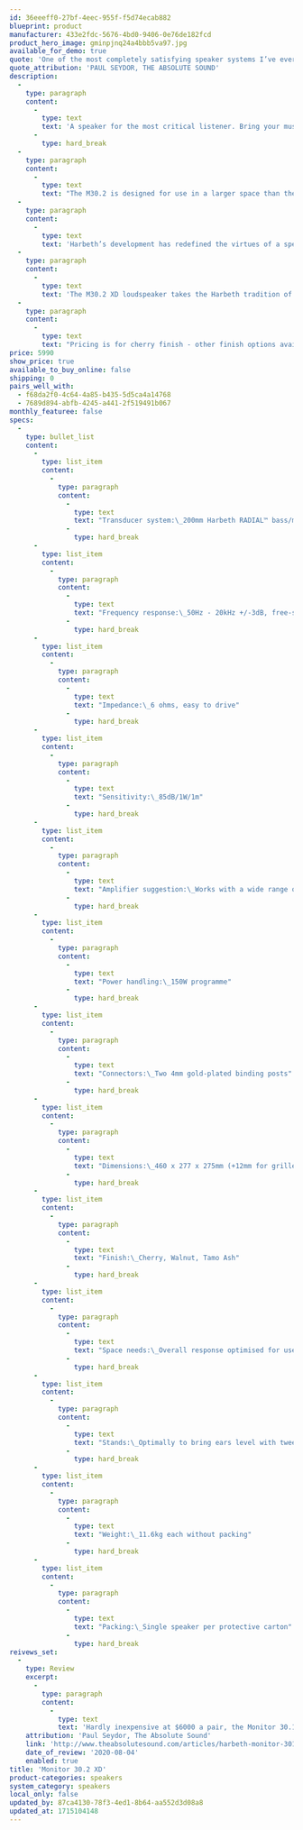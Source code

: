 ```yaml
---
id: 36eeeff0-27bf-4eec-955f-f5d74ecab882
blueprint: product
manufacturer: 433e2fdc-5676-4bd0-9406-0e76de182fcd
product_hero_image: gminpjnq24a4bbb5va97.jpg
available_for_demo: true
quote: 'One of the most completely satisfying speaker systems I’ve ever used.'
quote_attribution: 'PAUL SEYDOR, THE ABSOLUTE SOUND'
description:
  -
    type: paragraph
    content:
      -
        type: text
        text: 'A speaker for the most critical listener. Bring your music collection back to life in a wide range of domestic listening environments.'
      -
        type: hard_break
  -
    type: paragraph
    content:
      -
        type: text
        text: "The M30.2 is designed for use in a larger space than the P3ESR, and is equally at home on its dedicated stands, studio space or other flat surfaces. The smallest Harbeth to be engineered around the exclusive 200mm Harbeth RADIAL2 ™ bass/mid unit, this speaker delivers even better integration, clean uncluttered and powerful low-end, together with smooth detailed highs.\_"
  -
    type: paragraph
    content:
      -
        type: text
        text: 'Harbeth’s development has redefined the virtues of a speaker which has won worldwide accolades to a new intensity, allowing rarefied audio transparency to be revealed and ultimately enjoyed.'
  -
    type: paragraph
    content:
      -
        type: text
        text: 'The M30.2 XD loudspeaker takes the Harbeth tradition of stunning musical involvement to another performance level.'
  -
    type: paragraph
    content:
      -
        type: text
        text: "Pricing is for cherry finish - other finish options available for an additional upcharge.\_\_"
price: 5990
show_price: true
available_to_buy_online: false
shipping: 0
pairs_well_with:
  - f68da2f0-4c64-4a85-b435-5d5ca4a14768
  - 7689d894-abfb-4245-a441-2f519491b067
monthly_featuree: false
specs:
  -
    type: bullet_list
    content:
      -
        type: list_item
        content:
          -
            type: paragraph
            content:
              -
                type: text
                text: "Transducer system:\_200mm Harbeth RADIAL™ bass/midrange; 25mm ferr-cooled soft dome tweeter"
              -
                type: hard_break
      -
        type: list_item
        content:
          -
            type: paragraph
            content:
              -
                type: text
                text: "Frequency response:\_50Hz - 20kHz +/-3dB, free-space, grille on, smooth off-axis response"
              -
                type: hard_break
      -
        type: list_item
        content:
          -
            type: paragraph
            content:
              -
                type: text
                text: "Impedance:\_6 ohms, easy to drive"
              -
                type: hard_break
      -
        type: list_item
        content:
          -
            type: paragraph
            content:
              -
                type: text
                text: "Sensitivity:\_85dB/1W/1m"
              -
                type: hard_break
      -
        type: list_item
        content:
          -
            type: paragraph
            content:
              -
                type: text
                text: "Amplifier suggestion:\_Works with a wide range of amplifiers - suggested from 25W"
              -
                type: hard_break
      -
        type: list_item
        content:
          -
            type: paragraph
            content:
              -
                type: text
                text: "Power handling:\_150W programme"
              -
                type: hard_break
      -
        type: list_item
        content:
          -
            type: paragraph
            content:
              -
                type: text
                text: "Connectors:\_Two 4mm gold-plated binding posts"
              -
                type: hard_break
      -
        type: list_item
        content:
          -
            type: paragraph
            content:
              -
                type: text
                text: "Dimensions:\_460 x 277 x 275mm (+12mm for grille and binding posts)"
              -
                type: hard_break
      -
        type: list_item
        content:
          -
            type: paragraph
            content:
              -
                type: text
                text: "Finish:\_Cherry, Walnut, Tamo Ash"
              -
                type: hard_break
      -
        type: list_item
        content:
          -
            type: paragraph
            content:
              -
                type: text
                text: "Space needs:\_Overall response optimised for use away from walls."
              -
                type: hard_break
      -
        type: list_item
        content:
          -
            type: paragraph
            content:
              -
                type: text
                text: "Stands:\_Optimally to bring ears level with tweeters. (Tweeter: 320mm up from cabinet base)"
              -
                type: hard_break
      -
        type: list_item
        content:
          -
            type: paragraph
            content:
              -
                type: text
                text: "Weight:\_11.6kg each without packing"
              -
                type: hard_break
      -
        type: list_item
        content:
          -
            type: paragraph
            content:
              -
                type: text
                text: "Packing:\_Single speaker per protective carton"
              -
                type: hard_break
reivews_set:
  -
    type: Review
    excerpt:
      -
        type: paragraph
        content:
          -
            type: text
            text: 'Hardly inexpensive at $6000 a pair, the Monitor 30.1 is so beautifully voiced, balanced, and natural sounding as to make it one of the most completely satisfying speaker systems I’ve ever used. To give you some idea of just how much I like it, most of the time when I review or otherwise evaluate speakers I can’t wait to get them out of the house and return to my Quad 2805s or 57s. The occasion of this review is the first time in I can’t remember when that I’m perfectly happy to keep listening to the speakers under evaluation. I don’t know how much longer the 30.1s will be allowed to remain here now that I’ve finished, but I fully intend to keep them up and running until the deliveryman knocks at the door. And he can bloody well wait while I box them up!'
    attribution: 'Paul Seydor, The Absolute Sound'
    link: 'http://www.theabsolutesound.com/articles/harbeth-monitor-301-loudspeaker/?page=2'
    date_of_review: '2020-08-04'
    enabled: true
title: 'Monitor 30.2 XD'
product-categories: speakers
system_category: speakers
local_only: false
updated_by: 87ca4130-78f3-4ed1-8b64-aa552d3d08a8
updated_at: 1715104148
---
```

